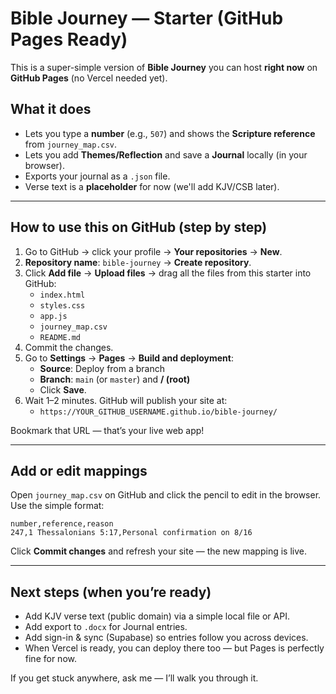# Bible Journey — Starter (GitHub Pages Ready)

This is a super-simple version of **Bible Journey** you can host **right now** on **GitHub Pages** (no Vercel needed yet).

## What it does
- Lets you type a **number** (e.g., `507`) and shows the **Scripture reference** from `journey_map.csv`.
- Lets you add **Themes/Reflection** and save a **Journal** locally (in your browser).
- Exports your journal as a `.json` file.
- Verse text is a **placeholder** for now (we'll add KJV/CSB later).

---

## How to use this on GitHub (step by step)

1. Go to GitHub → click your profile → **Your repositories** → **New**.
2. **Repository name**: `bible-journey` → **Create repository**.
3. Click **Add file** → **Upload files** → drag all the files from this starter into GitHub:
   - `index.html`
   - `styles.css`
   - `app.js`
   - `journey_map.csv`
   - `README.md`
4. Commit the changes.
5. Go to **Settings** → **Pages** → **Build and deployment**:
   - **Source**: Deploy from a branch
   - **Branch**: `main` (or `master`) and **/ (root)**
   - Click **Save**.
6. Wait 1–2 minutes. GitHub will publish your site at:
   - `https://YOUR_GITHUB_USERNAME.github.io/bible-journey/`

Bookmark that URL — that’s your live web app!

---

## Add or edit mappings
Open `journey_map.csv` on GitHub and click the pencil to edit in the browser.
Use the simple format:

```
number,reference,reason
247,1 Thessalonians 5:17,Personal confirmation on 8/16
```

Click **Commit changes** and refresh your site — the new mapping is live.

---

## Next steps (when you’re ready)
- Add KJV verse text (public domain) via a simple local file or API.
- Add export to `.docx` for Journal entries.
- Add sign-in & sync (Supabase) so entries follow you across devices.
- When Vercel is ready, you can deploy there too — but Pages is perfectly fine for now.

If you get stuck anywhere, ask me — I’ll walk you through it.
